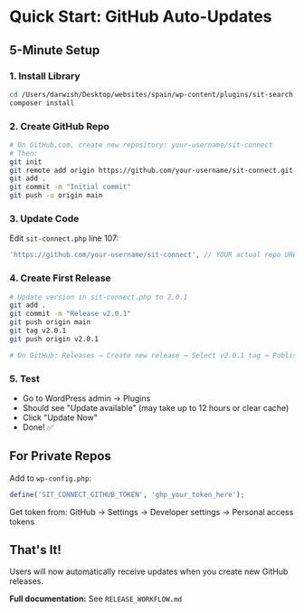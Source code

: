 # Quick Start: GitHub Auto-Updates

## 5-Minute Setup

### 1. Install Library
```bash
cd /Users/darwish/Desktop/websites/spain/wp-content/plugins/sit-search
composer install
```

### 2. Create GitHub Repo
```bash
# On GitHub.com, create new repository: your-username/sit-connect
# Then:
git init
git remote add origin https://github.com/your-username/sit-connect.git
git add .
git commit -m "Initial commit"
git push -u origin main
```

### 3. Update Code
Edit `sit-connect.php` line 107:
```php
'https://github.com/your-username/sit-connect', // YOUR actual repo URL
```

### 4. Create First Release
```bash
# Update version in sit-connect.php to 2.0.1
git add .
git commit -m "Release v2.0.1"
git push origin main
git tag v2.0.1
git push origin v2.0.1

# On GitHub: Releases → Create new release → Select v2.0.1 tag → Publish
```

### 5. Test
- Go to WordPress admin → Plugins
- Should see "Update available" (may take up to 12 hours or clear cache)
- Click "Update Now"
- Done! ✅

## For Private Repos

Add to `wp-config.php`:
```php
define('SIT_CONNECT_GITHUB_TOKEN', 'ghp_your_token_here');
```

Get token from: GitHub → Settings → Developer settings → Personal access tokens

## That's It!

Users will now automatically receive updates when you create new GitHub releases.

**Full documentation:** See `RELEASE_WORKFLOW.md`
